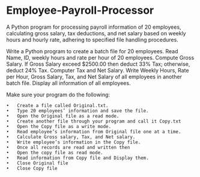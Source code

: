 # Employee-Payroll-Processor
A Python program for processing payroll information of 20 employees, calculating gross salary, tax deductions, and net salary based on weekly hours and hourly rate, adhering to specified file handling procedures.


Write a Python program to create a batch file for 20 employees. Read Name, ID, weekly hours and rate per hour of 20 employees. 
Compute Gross Salary. If Gross Salary exceed $2500.00 then deduct 33% Tax; otherwise, deduct 24% Tax. Computer Tax and Net Salary. 
Write Weekly Hours, Rate per Hour, Gross Salary, Tax, and Net Salary of all employees in another batch file. Display all information of all employees. 

Make sure your program do the following:

    •	Create a file called Original.txt.
    •	Type 20 employees’ information and save the file.
    •	Open the Original file as a read mode.
    •	Create another file through your program and call it Copy.txt
    •	Open the Copy file as a write mode.
    •	Read employee’s information from Original file one at a time.
    •	Calculate Gross salary, Tax, and Net salary.
    •	Write employee’s information in the Copy file.
    •	Once all records are read and written then
    •	Open the copy file as read mode.
    •	Read information from Copy file and Display them.
    •	Close Original file
    •	Close Copy file



